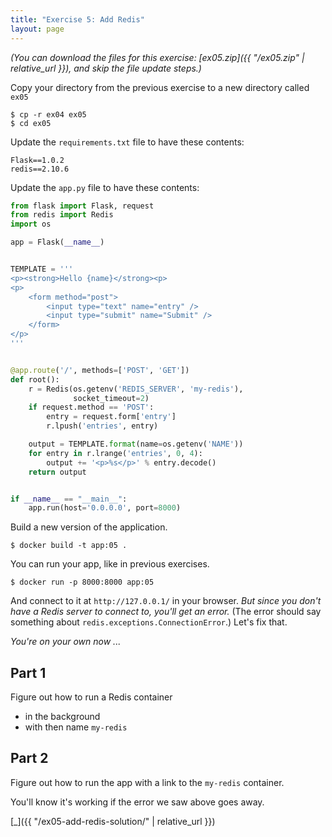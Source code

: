 ```yaml
---
title: "Exercise 5: Add Redis"
layout: page
---
```


*(You can download the files for this exercise: [ex05.zip]({{ "/ex05.zip" | relative_url }}), and skip the file update steps.)*

Copy your directory from the previous exercise to a new directory called `ex05`

```terminal
$ cp -r ex04 ex05
$ cd ex05
```

Update the `requirements.txt` file to have these contents:

```
Flask==1.0.2
redis==2.10.6
```

Update the `app.py` file to have these contents:

```python
from flask import Flask, request
from redis import Redis
import os

app = Flask(__name__)


TEMPLATE = '''
<p><strong>Hello {name}</strong><p>
<p>
    <form method="post">
        <input type="text" name="entry" />
        <input type="submit" name="Submit" />
    </form>
</p>
'''


@app.route('/', methods=['POST', 'GET'])
def root():
    r = Redis(os.getenv('REDIS_SERVER', 'my-redis'),
              socket_timeout=2)
    if request.method == 'POST':
        entry = request.form['entry']
        r.lpush('entries', entry)

    output = TEMPLATE.format(name=os.getenv('NAME'))
    for entry in r.lrange('entries', 0, 4):
        output += '<p>%s</p>' % entry.decode()
    return output


if __name__ == "__main__":
    app.run(host='0.0.0.0', port=8000)
```

Build a new version of the application.

```terminal
$ docker build -t app:05 .
```

You can run your app, like in previous exercises.

```terminal
$ docker run -p 8000:8000 app:05
```

And connect to it at `http://127.0.0.1/` in your browser. *But since you don't have a Redis server to connect to, you'll get an error.* (The error should say something about `redis.exceptions.ConnectionError`.) Let's fix that.


*You're on your own now ...*

## Part 1

Figure out how to run a Redis container
  - in the background
  - with then name `my-redis`

## Part 2

Figure out how to run the app with a link to the `my-redis` container.

You'll know it's working if the error we saw above goes away.

[\_]({{ "/ex05-add-redis-solution/" | relative_url }})
